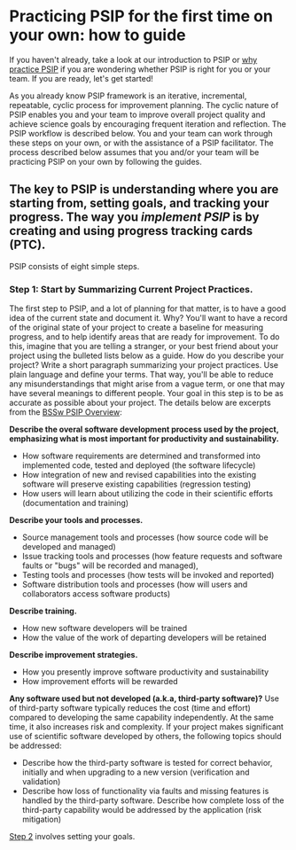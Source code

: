 # Practicing PSIP for the first time on your own: how to guide

If you haven't already, take a look at our introduction to PSIP or [why practice PSIP](pages/why_practice_PSIP.md) if you are wondering whether PSIP is right for you or your team. If you are ready, let's get started!

As you already know PSIP framework is an iterative, incremental, repeatable, cyclic process for improvement planning. The cyclic nature of PSIP enables you and your team to improve overall project quality and achieve science goals by encouraging frequent iteration and reflection. The PSIP workflow is described below. You and your team can work through these steps on your own, or with the assistance of a PSIP facilitator. The process described below assumes that you and/or your team will be practicing PSIP on your own by following the guides.

## The key to PSIP is understanding where you are starting from, setting goals, and tracking your progress. The way you *implement PSIP* is by creating and using progress tracking cards (PTC).

PSIP consists of eight simple steps.

### Step 1: Start by Summarizing Current Project Practices. 

The first step to PSIP, and a lot of planning for that matter, is to have a good idea of the current state and document it. Why? You'll want to have a record of the original state of your project to create a baseline for measuring progress, and to help identify areas that are ready for improvement. To do this, imagine that you are telling a stranger, or your best friend about your project using the bulleted lists below as a guide. How do you describe your project? Write a short paragraph summarizing your project practices. Use plain language and define your terms. That way, you'll be able to reduce any misunderstandings that might arise from a vague term, or one that may have several meanings to different people. Your goal in this step is to be as accurate as possible about your project. The details below are excerpts from the [BSSw PSIP Overview](https://github.com/betterscientificsoftware/PSIP-Tools/blob/master/PSIP-Overview.md):

**Describe the overal software development process used by the project, emphasizing what is most important for productivity and sustainability.**
* How software requirements are determined and transformed into implemented code, tested and deployed (the software lifecycle)
* How integration of new and revised capabilities into the existing software will preserve existing capabilities (regression testing)
* How users will learn about utilizing the code in their scientific efforts (documentation and training)

**Describe your tools and processes.**
* Source management tools and processes (how source code will be developed and managed)
* Issue tracking tools and processes (how feature requests and software faults or "bugs" will be recorded and managed),
* Testing tools and processes (how tests will be invoked and reported)
* Software distribution tools and processes (how will users and collaborators access software products)

**Describe training.**
* How new software developers will be trained
* How the value of the work of departing developers will be retained

**Describe improvement strategies.**
* How you presently improve software productivity and sustainability
* How improvement efforts will be rewarded

**Any software used but not developed (a.k.a, third-party software)?** Use of third-party software typically reduces the cost (time and effort) compared to developing the same capability independently. At the same time, it also increases risk and complexity. If your project makes significant use of scientific software developed by others, the following topics should be addressed:
* Describe how the third-party software is tested for correct behavior, initially and when upgrading to a new version (verification and validation)
* Describe how loss of functionality via faults and missing features is handled by the third-party software. Describe how complete loss of the third-party capability would be addressed by the application (risk mitigation)


[Step 2](pages/how_to_set_goals.md) involves setting your goals.
